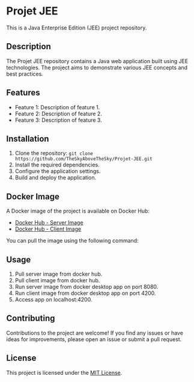 # Projet JEE

This is a Java Enterprise Edition (JEE) project repository.

## Description

The Projet JEE repository contains a Java web application built using JEE technologies. The project aims to demonstrate various JEE concepts and best practices.

## Features

- Feature 1: Description of feature 1.
- Feature 2: Description of feature 2.
- Feature 3: Description of feature 3.

## Installation

1. Clone the repository: `git clone https://github.com/TheSkyAboveTheSky/Projet-JEE.git`
2. Install the required dependencies.
3. Configure the application settings.
4. Build and deploy the application.

## Docker Image

A Docker image of the project is available on Docker Hub:

- [Docker Hub - Server Image]([https://hub.docker.com/repository/docker/oussamarhouch/projet-jee/general](https://hub.docker.com/layers/oussamarhouch/projet-jee/backend/images/sha256-48a1b0a34fba5bdd344e6f5721f3f24f4e9812adf5451dd96d8e418c7f26cd7a?context=repo))
- [Docker Hub - Client Image]([https://hub.docker.com/repository/docker/oussamarhouch/projet-jee/general](https://hub.docker.com/layers/oussamarhouch/projet-jee/frontend/images/sha256-2793e879fc01ca50aacfa13ff677372d5987836c1f678ec565af6026fcb130dc?context=repo))

You can pull the image using the following command:


## Usage

1. Pull server image from docker hub.
2. Pull client image from docker hub.
3. Run server image from docker desktop app on port 8080.
4. Run client image from docker desktop app on port 4200.
5. Access app on  localhost:4200.

## Contributing

Contributions to the project are welcome! If you find any issues or have ideas for improvements, please open an issue or submit a pull request.

## License

This project is licensed under the [MIT License](LICENSE).
